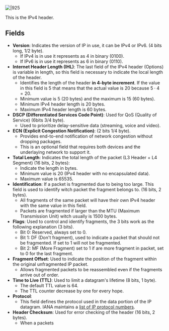 ![|925](https://i.imgur.com/fXMMSKk.png)

This is the IPv4 header.
## Fields
- **Version**: Indicates the version of IP in use, it can be IPv4 or IPv6. (4 bits long, 1/2 byte).
	- If IPv4 is in use it represents as 4 in binary (0100).
	- If IPv6 is in use it represents as 6 in binary (0110).
- **Internet Header Length (IHL)**: The last field of the IPv4 header (Options) is variable in length, so this field is necessary to indicate the local length of the header.
	- Identifies the length of the header **in 4-byte increment**. If the value in this field is 5 that means that the actual value is 20 because $5 \cdot 4 = 20$.
	- Minimum value is 5 (20 bytes) and the maximum is 15 (60 bytes).
	- Minimum IPv4 header length is 20 bytes.
	- Maximum IPv4 header length is 60 bytes.
- **DSCP (Differentiated Services Code Point)**: Used for QoS (Quality of Service) (6bits 3/4 byte).
	- Used to prioritize delay-sensitive data (streaming, voice and video).
- **ECN (Explicit Congestion Notification)**: (2 bits 1/4 byte).
	- Provides end-to-end notification of network congestion without dropping packages.
	- This is an optional field that requires both devices and the underlaying network to support it.
- **Total Length**: Indicates the total length of the packet (L3 Header + L4 Segment) (16 bits, 2 bytes):
	- Indicate the length in bytes.
	- Minimum value is 20 (IPv4 header with no encapsulated data).
	- Maximum value is 65535.
- **Identification**: If a packet is fragmented due to being too large. This field is used to identify witch packet the fragment belongs to. (16 bits, 2 bytes).
	- All fragments of the same packet will have their own IPv4 header with the same value in this field.
	- Packets are fragmented if larger than the MTU (Maximum Transmission Unit) witch usually is 1500 bytes.
- **Flags**: Used to control and identify fragments, the 3 bits work as the following explanation (3 bits).
	- Bit 0: Reserved, always set to 0.
	- Bit 1: DF (Don't fragment), used to indicate a packet that should not be fragmented. If set to 1 will not be fragmented.
	- Bit 2: MF (More Fragment) set to 1 if are more fragment in packet, set to 0 for the last fragment.
- **Fragment Offset**: Used to indicate the position of the fragment within the original unfragmented IP packet.
	- Allows fragmented packets to be reassembled even if the fragments arrive out of order.
- **Time to Live (TTL)**: Used to limit a datagram's lifetime (8 bits, 1 byte).
	- The default TTL value is 64.
	- The TTL counter decrease by one for every hope.
- **Protocol**:
	- This field defines the protocol used in the data portion of the IP datagram. IANA maintains a [list of IP protocol numbers](https://en.wikipedia.org/wiki/List_of_IP_protocol_numbers "List of IP protocol numbers").
- **Header Checksum**: Used for error checking of the header (16 bits, 2 bytes).
	- When a packets
